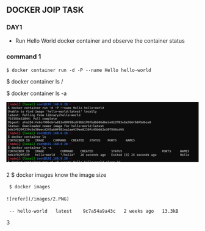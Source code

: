 DOCKER JOIP TASK
----------------
### DAY1
 * Run Hello World docker container and observe the container status
### command 1
`$ docker container run -d -P --name Hello hello-world`

   $ docker container ls /
     
   $ docker container ls -a
  
   ![refer](/images/1.PNG)
  
  2 $ docker images know the image size

     $ docker images

    ![refer](/images/2.PNG)
  
     -- hello-world   latest    9c7a54a9a43c   2 weeks ago   13.3kB
  3 


